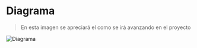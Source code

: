  # Diagrama 
> En esta imagen se apreciará el como se irá avanzando en el proyecto

![Diagrama]([..\WebapiCelulares\Diagrama.png])
